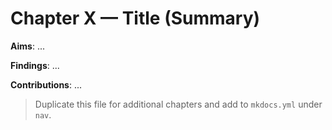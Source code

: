 # Chapter X — Title (Summary)

**Aims**: ...

**Findings**: ...

**Contributions**: ...

> Duplicate this file for additional chapters and add to `mkdocs.yml` under `nav`.
